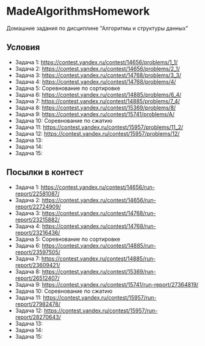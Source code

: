 # MadeAlgorithmsHomework
Домашние задания по дисциплине "Алгоритмы и структуры данных"

## Условия
* Задача 1: https://contest.yandex.ru/contest/14656/problems/1_1/
* Задача 2: https://contest.yandex.ru/contest/14656/problems/2_1/
* Задача 3: https://contest.yandex.ru/contest/14768/problems/3_3/
* Задача 4: https://contest.yandex.ru/contest/14768/problems/4/
* Задача 5: Соревнование по сортировке
* Задача 6: https://contest.yandex.ru/contest/14885/problems/6_4/
* Задача 7: https://contest.yandex.ru/contest/14885/problems/7_4/
* Задача 8: https://contest.yandex.ru/contest/15369/problems/8/
* Задача 9: https://contest.yandex.ru/contest/15741/problems/A/
* Задача 10: Соревнование по сжатию
* Задача 11: https://contest.yandex.ru/contest/15957/problems/11_2/
* Задача 12: https://contest.yandex.ru/contest/15957/problems/12/
* Задача 13: 
* Задача 14: 
* Задача 15: 

## Посылки в контест
* Задача 1: https://contest.yandex.ru/contest/14656/run-report/22581087/
* Задача 2: https://contest.yandex.ru/contest/14656/run-report/22724909/
* Задача 3: https://contest.yandex.ru/contest/14768/run-report/23215882/
* Задача 4: https://contest.yandex.ru/contest/14768/run-report/23216436/
* Задача 5: Соревнование по сортировке
* Задача 6: https://contest.yandex.ru/contest/14885/run-report/23597505/
* Задача 7: https://contest.yandex.ru/contest/14885/run-report/23609421/
* Задача 8: https://contest.yandex.ru/contest/15369/run-report/26512407/
* Задача 9: https://contest.yandex.ru/contest/15741/run-report/27364819/
* Задача 10: Соревнование по сжатию
* Задача 11: https://contest.yandex.ru/contest/15957/run-report/27982478/
* Задача 12: https://contest.yandex.ru/contest/15957/run-report/28270643/
* Задача 13: 
* Задача 14: 
* Задача 15: 
